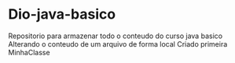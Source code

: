# Dio-java-basico
Repositorio para armazenar todo o conteudo do curso java basico
Alterando o conteudo de um arquivo de forma local
Criado primeira MinhaClasse